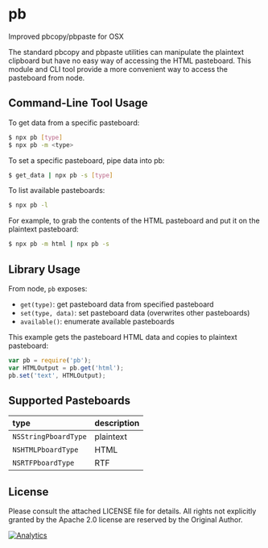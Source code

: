 # pb

Improved pbcopy/pbpaste for OSX

The standard pbcopy and pbpaste utilities can manipulate the plaintext clipboard
but have no easy way of accessing the HTML pasteboard.  This module and CLI tool
provide a more convenient way to access the pasteboard from node.


## Command-Line Tool Usage

To get data from a specific pasteboard:

```bash
$ npx pb [type]
$ npx pb -m <type>
```

To set a specific pasteboard, pipe data into pb:

```bash
$ get_data | npx pb -s [type]
```

To list available pasteboards:

```bash
$ npx pb -l
```

For example, to grab the contents of the HTML pasteboard and put it on the
plaintext pasteboard:

```bash
$ npx pb -m html | npx pb -s
```


## Library Usage

From node, `pb` exposes:

- `get(type)`: get pasteboard data from specified pasteboard
- `set(type, data)`: set pasteboard data (overwrites other pasteboards)
- `available()`: enumerate available pasteboards

This example gets the pasteboard HTML data and copies to plaintext pasteboard:

```js
var pb = require('pb');
var HTMLOutput = pb.get('html');
pb.set('text', HTMLOutput);
```


## Supported Pasteboards

| type                 | description |
|:---------------------|:------------|
| `NSStringPboardType` | plaintext   |
| `NSHTMLPboardType`   | HTML        |
| `NSRTFPboardType`    | RTF         |


## License

Please consult the attached LICENSE file for details.  All rights not explicitly
granted by the Apache 2.0 license are reserved by the Original Author.

[![Analytics](https://ga-beacon.appspot.com/UA-36810333-1/SheetJS/pb?pixel)](https://github.com/SheetJS/pb)

